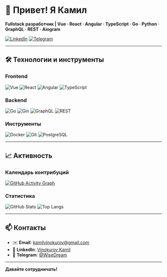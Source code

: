 # 👋 Привет! Я Камил
**Fullstack разработчик | Vue · React · Angular · TypeScript · Go · Python · GraphQL · REST · Aiogram**

[![LinkedIn](https://img.shields.io/badge/LinkedIn-0A66C2?style=flat&logo=linkedin)](https://www.linkedin.com/in/vinokurov-kamil/)
[![Telegram](https://img.shields.io/badge/Telegram-FFFFFF?style=flat&logo=telegram)](https://t.me/yourusername)

---

## 🛠 Технологии и инструменты

### Frontend
![Vue](https://img.shields.io/badge/Vue.js-4FC08D?logo=vuedotjs&logoColor=white)
![React](https://img.shields.io/badge/React-61DAFB?logo=react&logoColor=black)
![Angular](https://img.shields.io/badge/Angular-DD0031?logo=angular&logoColor=white)
![TypeScript](https://img.shields.io/badge/TypeScript-3178C6?logo=typescript&logoColor=white)

### Backend
![Go](https://img.shields.io/badge/Go-00ADD8?logo=go&logoColor=white)
![Gin](https://img.shields.io/badge/Gin-009688?logo=go&logoColor=white)
![GraphQL](https://img.shields.io/badge/GraphQL-E10098?logo=graphql&logoColor=white)
![REST](https://img.shields.io/badge/REST-FF6F61?logo=json&logoColor=white)

### Инструменты
![Docker](https://img.shields.io/badge/Docker-2496ED?logo=docker&logoColor=white)
![Git](https://img.shields.io/badge/Git-F05032?logo=git&logoColor=white)
![PostgreSQL](https://img.shields.io/badge/PostgreSQL-4169E1?logo=postgresql&logoColor=white)

---

## 📈 Активность

### Календарь контрибуций
[![GitHub Activity Graph](https://github-readme-activity-graph.vercel.app/graph?username=IWiseDreamI&theme=github-dark)](https://github.com/ashutosh00710/github-readme-activity-graph)

### Статистика
![GitHub Stats](https://github-readme-stats.vercel.app/api?username=IWiseDreamI&show_icons=true&theme=dark&hide_title=true)
![Top Langs](https://github-readme-stats.vercel.app/api/top-langs/?username=IWiseDreamI&layout=compact&theme=dark)

---

## 📫 Контакты
- ✉️ **Email**: kamilvinokurov@gmail.com
- 💼 **LinkedIn**: [Vinokurov Kamil](https://www.linkedin.com/in/vinokurov-kamil/)
- 📱 **Telegram**: [@WiseDream](https://t.me/Wise_Dream)

---

**Давайте сотрудничать!** 
